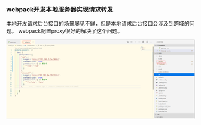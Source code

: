 ### webpack开发本地服务器实现请求转发

本地开发请求后台接口的场景屡见不鲜，但是本地请求后台接口会涉及到跨域的问题。
webpack配置proxy很好的解决了这个问题。

![1577061325104](assets/1577061325104.png)

